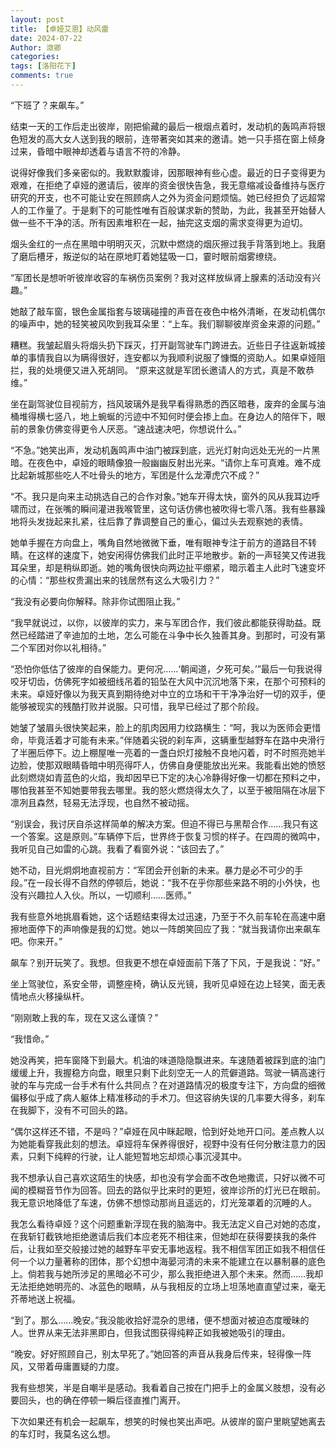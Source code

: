 ```yaml
---
layout: post
title: 【卓娅艾恩】动风雷
date: 2024-07-22
Author: 潋卿
categories: 
tags: [洛阳花下]
comments: true
--- 
```


“下班了？来飙车。”

结束一天的工作后走出彼岸，刚把偷藏的最后一根烟点着时，发动机的轰鸣声将银色短发的高大女人送到我的眼前，连带著突如其来的邀请。她一只手搭在窗上倾身过来，昏暗中眼神却透着与语言不符的冷静。

说得好像我们多亲密似的。我默默腹诽，因那眼神有些心虚。最近的日子变得更为艰难，在拒绝了卓娅的邀请后，彼岸的资金很快告急，我无意缩减设备维持与医疗研究的开支，也不可能让安在照顾病人之外为资金问题烦恼。她已经担负了远超常人的工作量了。于是剩下的可能性唯有百般谋求新的赞助，为此，我甚至开始替人做一些不干净的活。所有因素堆积在一起，抽完这支烟的需求变得更为迫切。

烟头金红的一点在黑暗中明明灭灭，沉默中燃烧的烟灰擦过我手背落到地上。我磨了磨后槽牙，叛逆似的站在原地盯着她猛吸一口，霎时眼前烟雾缭绕。

“军团长是想听听彼岸收容的车祸伤员案例？我对这样放纵肾上腺素的活动没有兴趣。”

她敲了敲车窗，银色金属指套与玻璃碰撞的声音在夜色中格外清晰，在发动机偶尔的噪声中，她的轻笑被风吹到我耳朵里：“上车。我们聊聊彼岸资金来源的问题。”

糟糕。我皱起眉头将烟头扔下踩灭，打开副驾驶车门跨进去。近些日子往返新城接单的事情我自以为瞒得很好，连安都以为我顺利说服了慷慨的资助人。如果卓娅阻拦，我的处境便又进入死胡同。 “原来这就是军团长邀请人的方式，真是不敢恭维。”

坐在副驾驶位目视前方，挡风玻璃外是我早看得熟悉的西区暗巷，废弃的金属与油桶堆得横七竖八，地上蜿蜒的污迹中不知何时便会掺上血。在身边人的陪伴下，眼前的景象仿佛变得更令人厌恶。“速战速决吧，你想说什么。”

“不急。”她笑出声，发动机轰鸣声中油门被踩到底，远光灯射向远处无光的一片黑暗。在夜色中，卓娅的眼睛像狼一般幽幽反射出光来。“请你上车可真难。难不成比起新城那些吃人不吐骨头的地方，军团是什么龙潭虎穴不成？”

“不。我只是向来主动挑选自己的合作对象。”她车开得太快，窗外的风从我耳边呼啸而过，在张嘴的瞬间灌进我喉管里，这句话仿佛也被吹得七零八落。我有些暴躁地将头发拢起来扎紧，往后靠了靠调整自己的重心，偏过头去观察她的表情。

她单手握在方向盘上，嘴角自然地微微下垂，唯有眼神专注于前方的道路目不转睛。在这样的速度下，她安闲得仿佛我们此时正平地散步。新的一声轻笑又传进我耳朵里，却是稍纵即逝。她的嘴角很快向两边扯平绷紧，暗示着主人此时飞速变坏的心情：“那些权贵漏出来的钱居然有这么大吸引力？”

“我没有必要向你解释。除非你试图阻止我。”

“我早就说过，以你，以彼岸的实力，来与军团合作，我们彼此都能获得助益。既然已经踏进了辛迪加的土地，怎么可能在斗争中长久独善其身。到那时，可没有第二个军团对你以礼相待。”

“恐怕你低估了彼岸的自保能力。更何况……‘朝闻道，夕死可矣。’”最后一句我说得咬牙切齿，仿佛死字如被细线吊着的铅坠在大风中沉沉地落下来，在那个可预料的未来。卓娅好像以为我天真到期待绝对中立的立场和干干净净治好一切的双手，便能够被现实的残酷打败并说服。只可惜，我早已经过了那个阶段。

她皱了皱眉头很快笑起来，脸上的肌肉因用力纹路横生：“呵，我以为医师会更惜命，毕竟活着才可能有未来。”伴随着尖锐的刹车声，这辆重型越野车在路中央滑行了半圈后停下。边上棚屋唯一亮着的一盏白炽灯接触不良地闪着，时不时照亮她半边脸，使那双眼睛昏暗中明亮得吓人，仿佛自身便能放出光来。我能看出她的愤怒此刻燃烧如青蓝色的火焰，我却因早已下定的决心冷静得好像一切都在预料之中，哪怕我甚至不知她要带我去哪里。我的怒火燃烧得太久了，以至于被阻隔在冰层下凛冽且森然，轻易无法浮现，也自然不被动摇。

“别误会，我讨厌自杀这样简单的解决方案。但迫不得已与黑帮合作……我只有这一个答案。这是原则。”车辆停下后，世界终于恢复习惯的样子。在四周的微鸣中，我听见自己如雷的心跳。我看了看窗外说：“该回去了。”

她不动，目光炯炯地直视前方：“军团会开创新的未来。暴力是必不可少的手段。”在一段长得不自然的停顿后，她说：“我不在乎你那些来路不明的小外快，也没有兴趣拉人入伙。所以，一切顺利……医师。”

我有些意外地挑眉看她，这个话题结束得太过迅速，乃至于不久前车轮在高速中磨擦地面停下的声响像是我的幻觉。她以一阵朗笑回应了我：“就当我请你出来飙车吧。你来开。”

飙车？别开玩笑了。我想。但我更不想在卓娅面前下落了下风，于是我说：“好。”

坐上驾驶位，系安全带，调整座椅，确认反光镜，我听见卓娅在边上轻笑，面无表情地点火移操纵杆。

“刚刚敢上我的车，现在又这么谨慎？”

“我惜命。”

她没再笑，把车窗降下到最大。机油的味道隐隐飘进来。车速随着被踩到底的油门缓缓上升，我握稳方向盘，眼里只剩下此刻空无一人的荒僻道路。驾驶一辆高速行驶的车与完成一台手术有什么共同点？在对道路情况的极度专注下，方向盘的细微偏移似乎成了病人躯体上精准移动的手术刀。但这容纳失误的几率要大得多，刹车在我脚下，没有不可回头的路。

“偶尔这样还不错，不是吗？”卓娅在风中眯起眼，恰到好处地开口问。差点教人以为她能看穿我此刻的想法。卓娅将车保养得很好，视野中没有任何分散注意力的因素，只剩下纯粹的行驶，让人能短暂地忘却烦心事沉浸其中。

我不想承认自己喜欢这陌生的快感，却也没有学会面不改色地撒谎，只好以微不可闻的模糊音节作为回答。回去的路似乎比来时的更短，彼岸诊所的灯光已在眼前。我无意识地降低了车速，仿佛不想惊动那尚且遥远的，灯光笼罩着的沉睡的人。

我怎么看待卓娅？这个问题重新浮现在我的脑海中。我无法定义自己对她的态度，在我斩钉截铁地拒绝邀请后我们本应老死不相往来，但她却在获得要挟我的条件后，让我如至交般接过她的越野车平安无事地返程。我不相信军团正如我不相信任何一个以力量著称的团体，那个幻想中海晏河清的未来不能建立在以暴制暴的底色上。倘若我与她所涉足的黑暗必不可少，那么我拒绝进入那个未来。然而……我却无法拒绝她明亮的、冰蓝色的眼睛，从与我相反的立场上坦荡地直直望过来，毫无芥蒂地送上祝福。

“到了。那么……晚安。”我没能收拾好混杂的思绪，便不想面对被迫态度暧昧的人。世界从来无法非黑即白，但我试图获得纯粹正如我被她吸引的理由。

“晚安。好好照顾自己，别太早死了。”她回答的声音从我身后传来，轻得像一阵风，又带着毋庸置疑的力度。

我有些想笑，半是自嘲半是感动。我看着自己按在门把手上的金属义肢想，没有必要回头，也的确在停顿一瞬后径直推门离开。

下次如果还有机会一起飙车，想笑的时候也笑出声吧。从彼岸的窗户里眺望她离去的车灯时，我莫名这么想。
